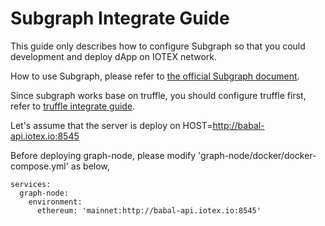 # Subgraph Integrate Guide

This guide only describes how to configure Subgraph so that you could development and deploy dApp on IOTEX network.

How to use Subgraph, please refer to [the official Subgraph document](https://thegraph.com/docs/introduction).

Since subgraph works base on truffle, you should configure truffle first, refer to [truffle integrate guide](./truffle.md).

Let's assume that the server is deploy on HOST=http://babal-api.iotex.io:8545

Before deploying graph-node, please modify 'graph-node/docker/docker-compose.yml' as below,

```
services:
  graph-node:
    environment:
      ethereum: 'mainnet:http://babal-api.iotex.io:8545'
```